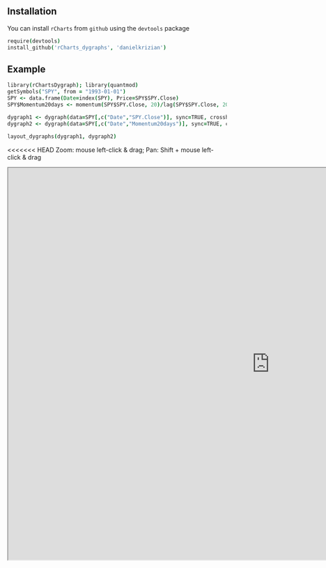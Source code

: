 ## Installation

You can install `rCharts` from `github` using the `devtools` package

```coffee
require(devtools)
install_github('rCharts_dygraphs', 'danielkrizian')
```

## Example

```coffee
library(rChartsDygraph); library(quantmod)
getSymbols("SPY", from = "1993-01-01")
SPY <- data.frame(Date=index(SPY), Price=SPY$SPY.Close)
SPY$Momentum20days <- momentum(SPY$SPY.Close, 20)/lag(SPY$SPY.Close, 20)*100

dygraph1 <- dygraph(data=SPY[,c("Date","SPY.Close")], sync=TRUE, crosshair="vertical", legendFollow=TRUE, width=1000)
dygraph2 <- dygraph(data=SPY[,c("Date","Momentum20days")], sync=TRUE, crosshair="vertical", legendFollow=TRUE, width=1000, colors='grey')

layout_dygraphs(dygraph1, dygraph2)
```

<<<<<<< HEAD
Zoom: mouse left-click & drag; Pan: Shift + mouse left-click & drag

<iframe src="https://rawgit.com/danielkrizian/rCharts_dygraphs/master/examples/multi-layout.html" style="width: 1200px; height: 900px;"/iframe>
=======
Above code should create ![something like this: (link)](https://rawgit.com/danielkrizian/rCharts_dygraphs/master/examples/multi-layout.html)
>>>>>>> e39e14657766450a9ce6055bbf2d15cd188182b4
